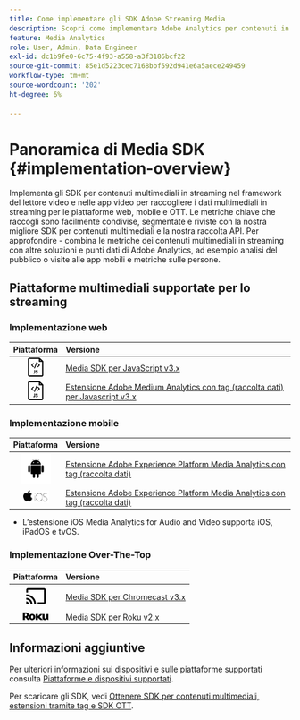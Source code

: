 ```yaml
---
title: Come implementare gli SDK Adobe Streaming Media
description: Scopri come implementare Adobe Analytics per contenuti in streaming utilizzando gli SDK per contenuti multimediali.
feature: Media Analytics
role: User, Admin, Data Engineer
exl-id: dc1b9fe0-6c75-4f93-a558-a3f3186bcf22
source-git-commit: 85e1d5223cec7168bbf592d941e6a5aece249459
workflow-type: tm+mt
source-wordcount: '202'
ht-degree: 6%

---
```


# Panoramica di Media SDK {#implementation-overview}

Implementa gli SDK per contenuti multimediali in streaming nel framework del lettore video e nelle app video per raccogliere i dati multimediali in streaming per le piattaforme web, mobile e OTT.  Le metriche chiave che raccogli sono facilmente condivise, segmentate e riviste con la nostra migliore SDK per contenuti multimediali e la nostra raccolta API. Per approfondire - combina le metriche dei contenuti multimediali in streaming con altre soluzioni e punti dati di Adobe Analytics, ad esempio analisi del pubblico o visite alle app mobili e metriche sulle persone.

## Piattaforme multimediali supportate per lo streaming

### Implementazione web

| Piattaforma | Versione |
|:----:|:----|
| <img src="assets/javascript-icon.png"> | [Media SDK per JavaScript v3.x](../../getting-started/download-sdks.md#web-implementation-download-web-sdk) |
| <img src="assets/javascript-icon.png"> | [Estensione Adobe Medium Analytics con tag (raccolta dati) per Javascript v3.x](../../getting-started/download-sdks.md#web-implementation-download-web-sdk) |

### Implementazione mobile

| Piattaforma | Versione |
|:----:|:----|
| <img src="assets/android-icon.png"> | [Estensione Adobe Experience Platform Media Analytics con tag (raccolta dati)](../../getting-started/download-sdks.md#mobile-implementation-get-mobile-extension) |
| <img src="assets/apple-ios-icon.png"> | [Estensione Adobe Experience Platform Media Analytics con tag (raccolta dati)](../../getting-started/download-sdks.md#mobile-implementation-get-mobile-extension) |

* L’estensione iOS Media Analytics for Audio and Video supporta iOS, iPadOS e tvOS.

### Implementazione Over-The-Top

| Piattaforma | Versione |
|:------:|:-----|
| <img src="assets/chromecast-icon.png"> | [Media SDK per Chromecast v3.x](../../getting-started/download-sdks.md#over-the-top-implementation-download-ott-libraries) |
| <img src="assets/roku-icon.png"> | [Media SDK per Roku v2.x](../../getting-started/download-sdks.md#over-the-top-implementation-download-ott-libraries) |


## Informazioni aggiuntive

Per ulteriori informazioni sui dispositivi e sulle piattaforme supportati consulta [Piattaforme e dispositivi supportati](/help/getting-started/supported-devices.md).

Per scaricare gli SDK, vedi [Ottenere SDK per contenuti multimediali, estensioni tramite tag e SDK OTT](/help/getting-started/download-sdks.md).
